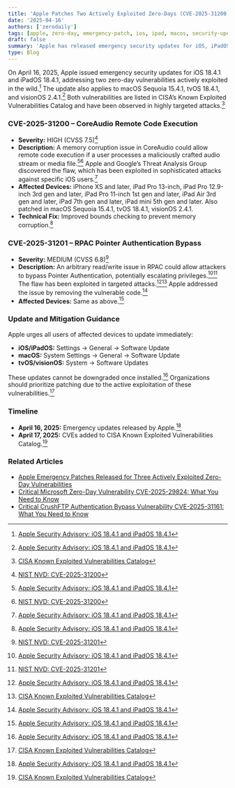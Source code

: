 ```yaml
---
title: 'Apple Patches Two Actively Exploited Zero-Days (CVE-2025-31200, CVE-2025-31201) – April 2025 Emergency Security Update'
date: '2025-04-16'
authors: ['zerodaily']
tags: [apple, zero-day, emergency-patch, ios, ipad, macos, security-update]
draft: false
summary: 'Apple has released emergency security updates for iOS, iPadOS, macOS, tvOS, and visionOS, patching two zero-day vulnerabilities (CVE-2025-31200, CVE-2025-31201) exploited in targeted attacks.'
type: Blog
---
```


On April 16, 2025, Apple issued emergency security updates for iOS 18.4.1 and iPadOS 18.4.1, addressing two zero-day vulnerabilities actively exploited in the wild.[^1] The update also applies to macOS Sequoia 15.4.1, tvOS 18.4.1, and visionOS 2.4.1.[^1] Both vulnerabilities are listed in CISA’s Known Exploited Vulnerabilities Catalog and have been observed in highly targeted attacks.[^4]

### CVE-2025-31200 – CoreAudio Remote Code Execution

- **Severity:** HIGH (CVSS 7.5)[^2]
- **Description:** A memory corruption issue in CoreAudio could allow remote code execution if a user processes a maliciously crafted audio stream or media file.[^1][^2] Apple and Google’s Threat Analysis Group discovered the flaw, which has been exploited in sophisticated attacks against specific iOS users.[^1]
- **Affected Devices:** iPhone XS and later, iPad Pro 13-inch, iPad Pro 12.9-inch 3rd gen and later, iPad Pro 11-inch 1st gen and later, iPad Air 3rd gen and later, iPad 7th gen and later, iPad mini 5th gen and later. Also patched in macOS Sequoia 15.4.1, tvOS 18.4.1, visionOS 2.4.1.
- **Technical Fix:** Improved bounds checking to prevent memory corruption.[^1]

### CVE-2025-31201 – RPAC Pointer Authentication Bypass

- **Severity:** MEDIUM (CVSS 6.8)[^3]
- **Description:** An arbitrary read/write issue in RPAC could allow attackers to bypass Pointer Authentication, potentially escalating privileges.[^1][^3] The flaw has been exploited in targeted attacks.[^1][^4] Apple addressed the issue by removing the vulnerable code.[^1]
- **Affected Devices:** Same as above.[^1]

### Update and Mitigation Guidance

Apple urges all users of affected devices to update immediately:

- **iOS/iPadOS:** Settings → General → Software Update
- **macOS:** System Settings → General → Software Update
- **tvOS/visionOS:** System → Software Updates

These updates cannot be downgraded once installed.[^1] Organizations should prioritize patching due to the active exploitation of these vulnerabilities.[^4]

### Timeline

- **April 16, 2025:** Emergency updates released by Apple.[^1]
- **April 17, 2025:** CVEs added to CISA Known Exploited Vulnerabilities Catalog.[^4]

### Related Articles

- [Apple Emergency Patches Released for Three Actively Exploited Zero-Day Vulnerabilities](/blog/2025-04-08-apple-zero-days)
- [Critical Microsoft Zero-Day Vulnerability CVE-2025-29824: What You Need to Know](/blog/2025-04-08-microsoft-zero-day)
- [Critical CrushFTP Authentication Bypass Vulnerability CVE-2025-31161: What You Need to Know](/blog/2025-04-13-crushftp-vulnerability)

[^1]: [Apple Security Advisory: iOS 18.4.1 and iPadOS 18.4.1](https://support.apple.com/en-us/122282)
[^2]: [NIST NVD: CVE-2025-31200](https://nvd.nist.gov/vuln/detail/CVE-2025-31200)
[^3]: [NIST NVD: CVE-2025-31201](https://nvd.nist.gov/vuln/detail/CVE-2025-31201)
[^4]: [CISA Known Exploited Vulnerabilities Catalog](https://www.cisa.gov/known-exploited-vulnerabilities-catalog)
